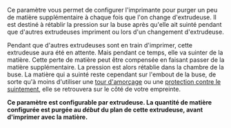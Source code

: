 Ce paramètre vous permet de configurer l'imprimante pour purger un peu de matière supplémentaire à chaque fois que l'on change d'extrudeuse. Il est destiné à rétablir la pression sur la buse après qu'elle ait suinté pendant que d'autres extrudeuses impriment ou lors d'un changement d'extrudeuse.

Pendant que d'autres extrudeuses sont en train d'imprimer, cette extrudeuse aura été en attente. Mais pendant ce temps, elle va suinter de la matière. Cette perte de matière peut être compensée en faisant passer de la matière supplémentaire. La pression est alors rétablie dans la chambre de la buse. La matière qui a suinté reste cependant sur l'embout de la buse, de sorte qu'à moins d'utiliser une [tour d'amorçage](prime_tower_enable.md) ou une [protection contre le suintement](ooze_shield_enabled.md), elle se retrouvera sur le côté de votre empreinte. 

**Ce paramètre est configurable par extrudeuse. La quantité de matière configurée est purgée au *début* du plan de cette extrudeuse, avant d'imprimer avec la matière.**
